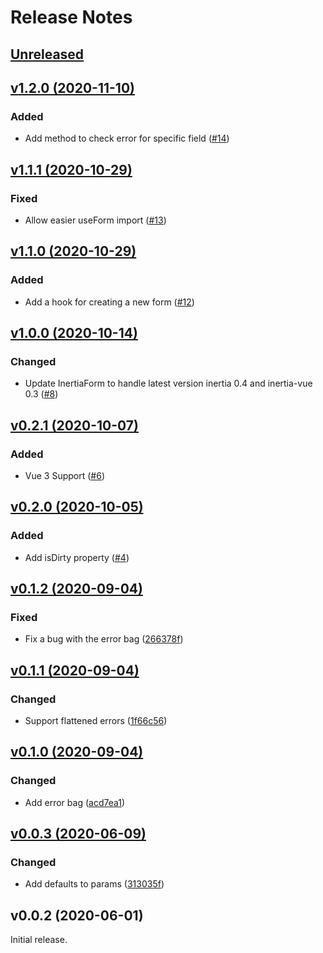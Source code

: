 # Release Notes

## [Unreleased](https://github.com/Thavarshan/formlink/compare/v1.2.0...master)

## [v1.2.0 (2020-11-10)](https://github.com/Thavarshan/formlink/compare/v1.1.1...v1.2.0)

### Added

-   Add method to check error for specific field ([#14](https://github.com/Thavarshan/formlink/pull/14))

## [v1.1.1 (2020-10-29)](https://github.com/Thavarshan/formlink/compare/v1.1.0...v1.1.1)

### Fixed

-   Allow easier useForm import ([#13](https://github.com/Thavarshan/formlink/pull/13))

## [v1.1.0 (2020-10-29)](https://github.com/Thavarshan/formlink/compare/v1.0.0...v1.1.0)

### Added

-   Add a hook for creating a new form ([#12](https://github.com/Thavarshan/formlink/pull/12))

## [v1.0.0 (2020-10-14)](https://github.com/Thavarshan/formlink/compare/v0.2.1...v1.0.0)

### Changed

-   Update InertiaForm to handle latest version inertia 0.4 and inertia-vue 0.3 ([#8](https://github.com/Thavarshan/formlink/pull/8))

## [v0.2.1 (2020-10-07)](https://github.com/Thavarshan/formlink/compare/v0.2.0...v0.2.1)

### Added

-   Vue 3 Support ([#6](https://github.com/Thavarshan/formlink/pull/6))

## [v0.2.0 (2020-10-05)](https://github.com/Thavarshan/formlink/compare/v0.1.2...v0.2.0)

### Added

-   Add isDirty property ([#4](https://github.com/Thavarshan/formlink/pull/4))

## [v0.1.2 (2020-09-04)](https://github.com/Thavarshan/formlink/compare/v0.1.1...v0.1.2)

### Fixed

-   Fix a bug with the error bag ([266378f](https://github.com/Thavarshan/formlink/commit/266378f5f046acfffa4a68f4927c5c943cc1ba7d))

## [v0.1.1 (2020-09-04)](https://github.com/Thavarshan/formlink/compare/v0.1.0...v0.1.1)

### Changed

-   Support flattened errors ([1f66c56](https://github.com/Thavarshan/formlink/commit/1f66c5663e4acad7cf950f13cf2c282c0532ae59))

## [v0.1.0 (2020-09-04)](https://github.com/Thavarshan/formlink/compare/v0.0.3...v0.1.0)

### Changed

-   Add error bag ([acd7ea1](https://github.com/Thavarshan/formlink/commit/acd7ea156b510d8712542e229aed99d2a16ef13f))

## [v0.0.3 (2020-06-09)](https://github.com/Thavarshan/formlink/compare/v0.0.2...v0.0.3)

### Changed

-   Add defaults to params ([313035f](https://github.com/Thavarshan/formlink/commit/313035f4927c8d514b073f7e5186862a675c32cc))

## v0.0.2 (2020-06-01)

Initial release.
